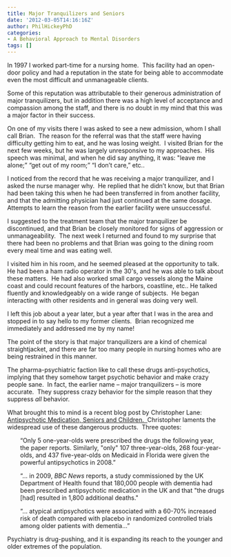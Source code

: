 ```yaml
---
title: Major Tranquilizers and Seniors
date: '2012-03-05T14:16:16Z'
author: PhilHickeyPhD
categories:
- A Behavioral Approach to Mental Disorders
tags: []
---
```


In 1997 I worked part-time for a nursing home.  This facility had an open-door policy and had a reputation in the state for being able to accommodate even the most difficult and unmanageable clients.

Some of this reputation was attributable to their generous administration of major tranquilizers, but in addition there was a high level of acceptance and compassion among the staff, and there is no doubt in my mind that this was a major factor in their success.

On one of my visits there I was asked to see a new admission, whom I shall call Brian.  The reason for the referral was that the staff were having difficulty getting him to eat, and he was losing weight.  I visited Brian for the next few weeks, but he was largely unresponsive to my approaches.  His speech was minimal, and when he did say anything, it was: "leave me alone;” “get out of my room;” “I don’t care,” etc..

I noticed from the record that he was receiving a major tranquilizer, and I asked the nurse manager why.  He replied that he didn’t know, but that Brian had been taking this when he had been transferred in from another facility, and that the admitting physician had just continued at the same dosage.  Attempts to learn the reason from the earlier facility were unsuccessful.

I suggested to the treatment team that the major tranquilizer be discontinued, and that Brian be closely monitored for signs of aggression or unmanageability.  The next week I returned and found to my surprise that there had been no problems and that Brian was going to the dining room every meal time and was eating well.

I visited him in his room, and he seemed pleased at the opportunity to talk.  He had been a ham radio operator in the 30's, and he was able to talk about these matters.  He had also worked small cargo vessels along the Maine coast and could recount features of the harbors, coastline, etc.. He talked fluently and knowledgeably on a wide range of subjects.  He began interacting with other residents and in general was doing very well.

I left this job about a year later, but a year after that I was in the area and stopped in to say hello to my former clients.  Brian recognized me immediately and addressed me by my name!

The point of the story is that major tranquilizers are a kind of chemical straightjacket, and there are far too many people in nursing homes who are being restrained in this manner.

The pharma-psychiatric faction like to call these drugs anti-psychotics, implying that they somehow target psychotic behavior and make crazy people sane.  In fact, the earlier name – major tranquilizers – is more accurate.  They suppress crazy behavior for the simple reason that they suppress <em>all</em> behavior.

What brought this to mind is a recent blog post by Christopher Lane: <a href="http://www.psychologytoday.com/blog/side-effects/201202/antipsychotic-medication-seniors-and-children"> Antipsychotic Medication, Seniors and Children.  </a>Christopher laments the widespread use of these dangerous products.  Three quotes:
<p style="padding-left: 30px;">“Only 5 one-year-olds were prescribed the drugs the following year, the paper reports. Similarly, "only" 107 three-year-olds, 268 four-year-olds, and 437 five-year-olds on Medicaid in Florida were given the powerful antipsychotics in 2008.”</p>
<p style="padding-left: 30px;">“… in 2009, <em>BBC News</em> reports, a study commissioned by the UK Department of Health found that 180,000 people with dementia had been prescribed antipsychotic medication in the UK and that "the drugs [had] resulted in 1,800 additional deaths."</p>
<p style="padding-left: 30px;">“… atypical antipsychotics were associated with a 60-70% increased risk of death compared with placebo in randomized controlled trials among older patients with dementia…”</p>
Psychiatry is drug-pushing, and it is expanding its reach to the younger and older extremes of the population.

&nbsp;